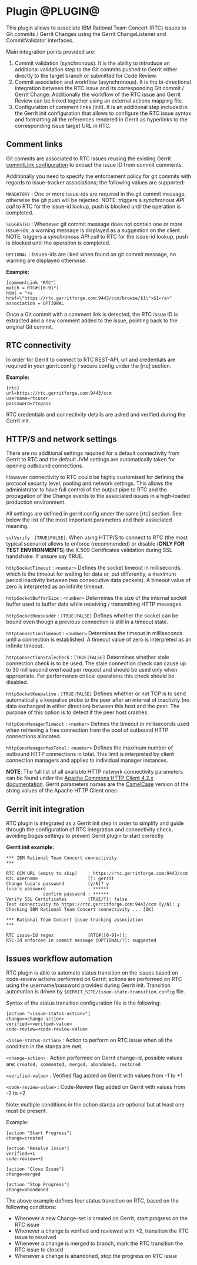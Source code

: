 Plugin @PLUGIN@
===============

This plugin allows to associate IBM Rational Team Concert (RTC) issues to Git commits / Gerrit
Changes using the Gerrit ChangeListener and CommitValidator interfaces.

Main integration points provided are:

1. Commit validation (synchronous). It is the ability to introduce an additional validation
step to the Git commits pushed to Gerrit either directly to the target branch or submitted
for Code Review.
2. Commit association and workflow (asynchronous). It is the bi-directional integration between
the RTC issue and its corresponding Git commit / Gerrit Change. Additionally the workflow of
the RTC issue and Gerrit Review can be linked together using an external actions mapping file.
3. Configuration of comment links (init). It is an additional step included in the Gerrit init
configuration that allows to configure the RTC issue syntax and formatting all the references
rendered in Gerrit as hyperlinks to the corresponding issue target URL in RTC.

Comment links
----------------

Git commits are associated to RTC issues reusing the existing Gerrit
[commitLink configuration][1] to extract the issue ID from commit comments.

[1]: ../../../Documentation/config-gerrit.html#__a_id_commentlink_a_section_commentlink

Additionally you need to specify the enforcement policy for git commits
with regards to issue-tracker associations; the following values are supported:

`MANDATORY`
:	One or more issue-ids are required in the git commit message, otherwise
	the git push will be rejected. 
	NOTE: triggers a *synchronous API call* to RTC for the issue-id lookup, push
	is blocked until the operation is completed.

`SUGGESTED`
:	Whenever git commit message does not contain one or more issue-ids,
	a warning message is displayed as a suggestion on the client.
	NOTE: triggers a *synchronous API call* to RTC for the issue-id lookup, push
	is blocked until the operation is completed.

`OPTIONAL`
:	 Issues-ids are liked when found on git commit message, no warning are
	 displayed otherwise.

**Example:**

    [commentLink "RTC"]
    match = RTC#([0-9]*)
    html = "<a href=\"https://rtc.gerritforge.com:9443/ccm/browse/$1\">$1</a>"
    association = OPTIONAL

Once a Git commit with a comment link is detected, the RTC issue ID
is extracted and a new comment added to the issue, pointing back to
the original Git commit.

RTC connectivity
-----------------

In order for Gerrit to connect to RTC REST-API, url and credentials
are required in your gerrit.config / secure.config under the [rtc] section.

**Example:**

    [rtc]
    url=https://rtc.gerritforge.com:9443/ccm
    username=rtcuser
    passsword=rtcpass

RTC credentials and connectivity details are asked and verified during the Gerrit init.

HTTP/S and network settings
---------------------------

There are no additional settings required for a default connectivity from Gerrit
to RTC and the default JVM settings are automatically taken for opening outbound 
connections.

However connectivity to RTC could be highly customised for defining the protocol
security level, pooling and network settings. This allows the administrator
to have full control of the output pipe to RTC and the propagation of the Change events
to the associated issues in a high-loaded production environment.

All settings are defined in gerrit.config under the same [rtc] section.
See below the list of the most important parameters and their associated meaning.

`sslVerify`
:	`[TRUE|FALSE]`. When using HTTP/S to connect to RTC (the most typical scenario)
	allows to enforce (recommended) or disable (**ONLY FOR TEST ENVIRONMENTS**) the 
	X.509 Certificates validation during SSL handshake. If unsure say TRUE.
	
`httpSocketTimeout`
:	`<number>` Defines the socket timeout in milliseconds,
    which is the timeout for waiting for data  or, put differently,
    a maximum period inactivity between two consecutive data packets).
    A timeout value of zero is interpreted as an infinite timeout.

`httpSocketBufferSize`
:	`<number>` Determines the size of the internal socket buffer used to buffer data
    while receiving / transmitting HTTP messages.

`httpSocketReuseaddr`
:	`[TRUE|FALSE]` Defines whether the socket can be bound even though a previous connection is
    still in a timeout state.

`httpConnectionTimeout`
:	`<number>` Determines the timeout in milliseconds until a connection is established.
    A timeout value of zero is interpreted as an infinite timeout.

`httpConnectionStalecheck`
:	`[TRUE|FALSE]` Determines whether stale connection check is to be used. The stale
    connection check can cause up to 30 millisecond overhead per request and
    should be used only when appropriate. For performance critical
    operations this check should be disabled.

`httpSocketKeepalive`
:	`[TRUE|FALSE]` Defines whether or not TCP is to send automatically a keepalive probe to the peer
	after an interval of inactivity (no data exchanged in either direction) between this
	host and the peer. The purpose of this option is to detect if the peer host crashes.
	
`httpConnManagerTimeout`
:	`<number>` Defines the timeout in milliseconds used when retrieving a free connection from the pool
	of outbound HTTP connections allocated.
	
`httpConnManagerMaxTotal`
:	`<number>` Defines the maximum number of outbound HTTP connections in total.
    This limit is interpreted by client connection managers and applies to individual manager instances.

**NOTE**: The full list of all available HTTP network connectivity parameters can be found under
the [Apache Commons HTTP Client 4.2.x documentation](http://hc.apache.org/httpcomponents-client-ga/httpclient/apidocs/index.html?org/apache/http/client/params/ClientPNames.html). Gerrit parameters names are the [CamelCase](http://en.wikipedia.org/wiki/Camelcase) version of the string
values of the Apache HTTP Client ones.


Gerrit init integration
-----------------------

RTC plugin is integrated as a Gerrit init step in order to simplify and guide
through the configuration of RTC integration and connectivity check, avoiding
bogus settings to prevent Gerrit plugin to start correctly.

**Gerrit init example:**

    *** IBM Rational Team Concert connectivity
	*** 

	RTC CCM URL (empty to skip)    : https://rtc.gerritforge.com:9443/ccm
	RTC username                   []: gerrit
	Change luca's password         [y/N]? y
	luca's password                : ******
	              confirm password : ******
	Verify SSL Certificates        [TRUE/?]: false
	Test connectivity to https://rtc.gerritforge.com:9443/ccm [y/N]: y
	Checking IBM Rational Team Concert connectivity ... [OK]

	*** Rational Team Concert issue-tracking association
	*** 

	RTC issue-Id regex             [RTC#([0-9]+)]: 
	RTC-Id enforced in commit message [OPTIONAL/?]: suggested
	
Issues workflow automation
--------------------------

RTC plugin is able to automate status transition on the issues based on
code-review actions performed on Gerrit; actions are performed on RTC using
the username/password provided during Gerrit init.
Transition automation is driven by `$GERRIT_SITE/issue-state-transition.config` file.

Syntax of the status transition configuration file is the following:

    [action "<issue-status-action>"]
    change=<change-action>
    verified=<verified-value>
    code-review=<code-review-value>

`<issue-status-action>`
:	Action to perform on RTC issue when all the condition in the stanza are met.

`<change-action>`
:	Action performed on Gerrit change-id, possible values are:
	`created, commented, merged, abandoned, restored`

`<verified-value>`
:	Verified flag added on Gerrit with values from -1 to +1

`<code-review-value>`
:	Code-Review flag added on Gerrit with values from -2 to +2

Note: multiple conditions in the action stanza are optional but at least one must be present.

Example:

    [action "Start Progress"]
    change=created

    [action "Resolve Issue"]
    verified=+1
    code-review=+2

    [action "Close Issue"]
    change=merged

    [action "Stop Progress"]
    change=abandoned

The above example defines four status transition on RTC, based on the following conditions:

* Whenever a new Change-set is created on Gerrit, start progress on the RTC issue
* Whenever a change is verified and reviewed with +2, transition the RTC issue to resolved
* Whenever a change is merged to branch, mark the RTC transition the RTC issue to closed
* Whenever a change is abandoned, stop the progress on RTC issue
